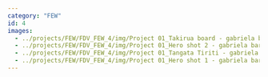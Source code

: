 ```yaml
---
category: "FEW"
id: 4
images:
  - ../projects/FEW/FDV_FEW_4/img/Project 01_Takirua board - gabriela baron.jpg
  - ../projects/FEW/FDV_FEW_4/img/Project 01_Hero shot 2 - gabriela baron.jpg
  - ../projects/FEW/FDV_FEW_4/img/Project 01_Tangata Tiriti - gabriela baron.jpg
  - ../projects/FEW/FDV_FEW_4/img/Project 01_Hero shot 1 - gabriela baron.jpg
---
```

